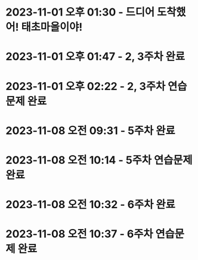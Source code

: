 # 2023-11-01 오후 01:30 - 드디어 도착했어! 태초마을이야!
# 2023-11-01 오후 01:47 - 2, 3주차 완료
# 2023-11-01 오후 02:22 - 2, 3주차 연습문제 완료

# 2023-11-08 오전 09:31 - 5주차 완료
# 2023-11-08 오전 10:14 - 5주차 연습문제 완료

# 2023-11-08 오전 10:32 - 6주차 완료
# 2023-11-08 오전 10:37 - 6주차 연습문제 완료